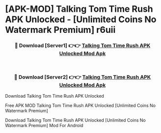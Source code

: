 # [APK-MOD] Talking Tom Time Rush APK Unlocked - [Unlimited Coins No Watermark Premium] r6uii



<div align="center">
<h3>🔴 Download [Server1] 👉👉 <a href="https://momento.my/?title=Talking_Tom_Time_Rush_APK_Unlocked">Talking Tom Time Rush APK Unlocked Mod Apk</a></h3><br>

<h3>🔴 Download [Server2] 👉👉 <a href="https://momento.my/?title=Talking_Tom_Time_Rush_APK_Unlocked">Talking Tom Time Rush APK Unlocked Mod Apk</a></h3>
</div>



Download Talking Tom Time Rush APK Unlocked 

Free APK MOD Talking Tom Time Rush APK Unlocked [Unlimited Coins No Watermark Premium]

Download Talking Tom Time Rush APK Unlocked [Unlimited Coins No Watermark Premium] Mod For Android
